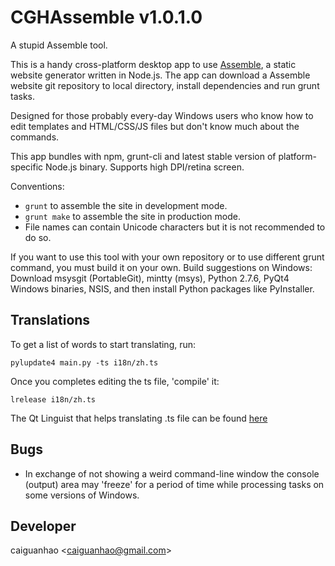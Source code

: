 CGHAssemble v1.0.1.0
====================

A stupid Assemble tool.

This is a handy cross-platform desktop app to use [Assemble](
http://assemble.io/), a static website generator written in Node.js.
The app can download a Assemble website git repository to local
directory, install dependencies and run grunt tasks.

Designed for those probably every-day Windows users who know how
to edit templates and HTML/CSS/JS files but don't know much about the
commands.

This app bundles with npm, grunt-cli and latest stable version of
platform-specific Node.js binary. Supports high DPI/retina screen.

Conventions:

* ``grunt`` to assemble the site in development mode.
* ``grunt make`` to assemble the site in production mode.
* File names can contain Unicode characters but it is not recommended
to do so.

If you want to use this tool with your own repository or to use
different grunt command, you must build it on your own.
Build suggestions on Windows: Download msysgit (PortableGit),
mintty (msys), Python 2.7.6, PyQt4 Windows binaries, NSIS, and then
install Python packages like PyInstaller.

Translations
------------

To get a list of words to start translating, run:

    pylupdate4 main.py -ts i18n/zh.ts

Once you completes editing the ts file, 'compile' it:

    lrelease i18n/zh.ts

The Qt Linguist that helps translating .ts file can be found
[here](https://code.google.com/p/qtlinguistdownload/)

Bugs
----

* In exchange of not showing a weird command-line window the console
(output) area may 'freeze' for a period of time while processing tasks
on some versions of Windows.

Developer
---------

caiguanhao &lt;caiguanhao@gmail.com&gt;
